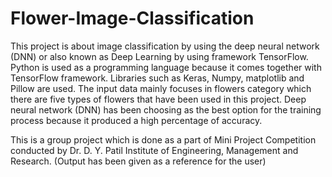 # Flower-Image-Classification
This project is about image classification by using the deep neural network (DNN) or also
known as Deep Learning by using framework TensorFlow. Python is used as a programming
language because it comes together with TensorFlow framework. Libraries such as Keras,
Numpy, matplotlib and Pillow are used. The input data mainly focuses in flowers category which
there are five types of flowers that have been used in this project. Deep neural network
(DNN) has been choosing as the best option for the training process because it produced a high
percentage of accuracy.

This is a group project which is done as a part of Mini Project Competition conducted by Dr. D. Y. Patil Institute of Engineering, Management and Research.
(Output has been given as a reference for the user)
